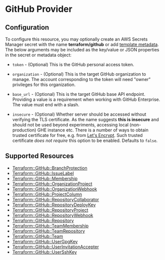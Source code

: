 # GitHub Provider

## Configuration

To configure this resource, you may optionally create an AWS Secrets Manager secret with the name **terraform/github** or add [template metadata](https://github.com/iann0036/tf-cfn-provider/blob/master/examples/metadata.yaml). The below arguments may be included as the key/value or JSON properties in the secret or metadata object:

* `token` - (Optional) This is the GitHub personal access token.

* `organization` - (Optional) This is the target GitHub organization to manage. The account
  corresponding to the token will need "owner" privileges for this organization.

* `base_url` - (Optional) This is the target GitHub base API endpoint. Providing a value is a
  requirement when working with GitHub Enterprise.  The value must end with a slash.

* `insecure` - (Optional) Whether server should be accessed without verifying the TLS certificate.
  As the name suggests **this is insecure** and should not be used beyond experiments,
  accessing local (non-production) GHE instance etc.
  There is a number of ways to obtain trusted certificate for free, e.g. from [Let's Encrypt](https://letsencrypt.org/).
  Such trusted certificate *does not require* this option to be enabled.
  Defaults to `false`.


## Supported Resources

* [Terraform::GitHub::BranchProtection](BranchProtection.md)
* [Terraform::GitHub::IssueLabel](IssueLabel.md)
* [Terraform::GitHub::Membership](Membership.md)
* [Terraform::GitHub::OrganizationProject](OrganizationProject.md)
* [Terraform::GitHub::OrganizationWebhook](OrganizationWebhook.md)
* [Terraform::GitHub::ProjectColumn](ProjectColumn.md)
* [Terraform::GitHub::RepositoryCollaborator](RepositoryCollaborator.md)
* [Terraform::GitHub::RepositoryDeployKey](RepositoryDeployKey.md)
* [Terraform::GitHub::RepositoryProject](RepositoryProject.md)
* [Terraform::GitHub::RepositoryWebhook](RepositoryWebhook.md)
* [Terraform::GitHub::Repository](Repository.md)
* [Terraform::GitHub::TeamMembership](TeamMembership.md)
* [Terraform::GitHub::TeamRepository](TeamRepository.md)
* [Terraform::GitHub::Team](Team.md)
* [Terraform::GitHub::UserGpgKey](UserGpgKey.md)
* [Terraform::GitHub::UserInvitationAccepter](UserInvitationAccepter.md)
* [Terraform::GitHub::UserSshKey](UserSshKey.md)